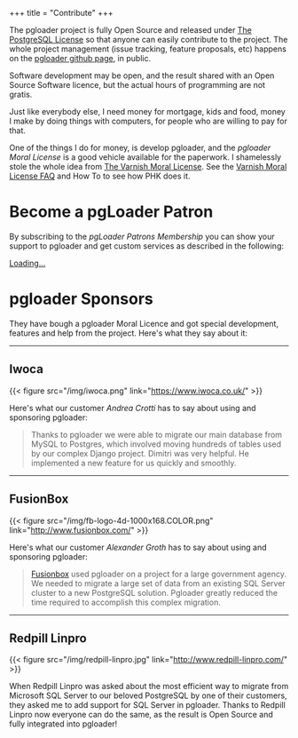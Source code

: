 +++
title = "Contribute"
+++

The pgloader project is fully Open Source and released under [The PostgreSQL
License](http://www.postgresql.org/about/licence/) so that anyone can easily
contribute to the project. The whole project management (issue tracking,
feature proposals, etc) happens on the [pgloader github
page](https://github.com/dimitri/pgloader), in public.

Software development may be open, and the result shared with an Open Source
Software licence, but the actual hours of programming are not gratis.

Just like everybody else, I need money for mortgage, kids and food, money I
make by doing things with computers, for people who are willing to pay for
that.

One of the things I do for money, is develop pgloader, and the *pgloader
Moral License* is a good vehicle available for the paperwork. I shamelessly
stole the whole idea from [The Varnish Moral
License](http://phk.freebsd.dk/VML/). See the [Varnish Moral License
FAQ](http://phk.freebsd.dk/VML/vmlfaq.html) and How To to see how PHK does
it.

# Become a pgLoader Patron

By subscribing to the *pgLoader Patrons Membership* you can show your
support to pgloader and get custom services as described in the following:

<script src="https://gumroad.com/js/gumroad-embed.js"></script>
<div class="gumroad-product-embed" data-gumroad-product-id="CjXn"><a href="https://gumroad.com/l/CjXn">Loading...</a></div>

# pgloader Sponsors

They have bough a pgloader Moral Licence and got special development,
features and help from the project. Here's what they say about it:

<hr />

## Iwoca

{{< figure src="/img/iwoca.png" link="https://www.iwoca.co.uk/" >}}

Here's what our customer *Andrea Crotti* has to say about using and
sponsoring pgloader:

> Thanks to pgloader we were able to migrate our main database from MySQL to
> Postgres, which involved moving hundreds of tables used by our complex
> Django project. Dimitri was very helpful. He implemented a new feature for
> us quickly and smoothly.

<hr />

## FusionBox

{{< figure src="/img/fb-logo-4d-1000x168.COLOR.png"
          link="http://www.fusionbox.com/" >}}

Here's what our customer *Alexander Groth* has to say about using and
sponsoring pgloader:

> [Fusionbox](http://www.fusionbox.com/) used pgloader on a project for a
> large government agency. We needed to migrate a large set of data from an
> existing SQL Server cluster to a new PostgreSQL solution. Pgloader greatly
> reduced the time required to accomplish this complex migration.

<hr />

## Redpill Linpro

{{< figure src="/img/redpill-linpro.jpg" link="http://www.redpill-linpro.com/" >}}

When Redpill Linpro was asked about the most efficient way to migrate from
Microsoft SQL Server to our beloved PostgreSQL by one of their customers,
they asked me to add support for SQL Server in pgloader. Thanks to Redpill
Linpro now everyone can do the same, as the result is Open Source and fully
integrated into pgloader!
